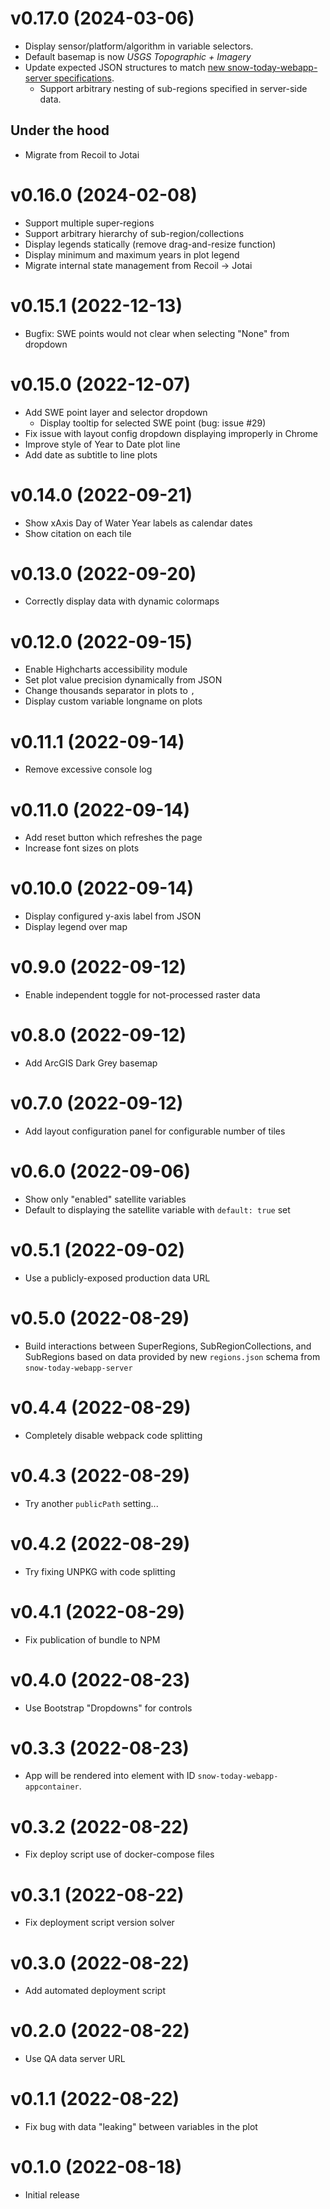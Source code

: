 # v0.17.0 (2024-03-06)

* Display sensor/platform/algorithm in variable selectors.
* Default basemap is now _USGS Topographic + Imagery_
* Update expected JSON structures to match
  [new snow-today-webapp-server specifications](https://snow-today-webapp-server.readthedocs.io/interfaces/).
    * Support arbitrary nesting of sub-regions specified in server-side data.


## Under the hood

* Migrate from Recoil to Jotai


# v0.16.0 (2024-02-08)

* Support multiple super-regions
* Support arbitrary hierarchy of sub-region/collections
* Display legends statically (remove drag-and-resize function)
* Display minimum and maximum years in plot legend
* Migrate internal state management from Recoil -> Jotai


# v0.15.1 (2022-12-13)

* Bugfix: SWE points would not clear when selecting "None" from dropdown


# v0.15.0 (2022-12-07)

* Add SWE point layer and selector dropdown
  * Display tooltip for selected SWE point (bug: issue #29)
* Fix issue with layout config dropdown displaying improperly in Chrome
* Improve style of Year to Date plot line
* Add date as subtitle to line plots


# v0.14.0 (2022-09-21)

* Show xAxis Day of Water Year labels as calendar dates
* Show citation on each tile


# v0.13.0 (2022-09-20)

* Correctly display data with dynamic colormaps


# v0.12.0 (2022-09-15)

* Enable Highcharts accessibility module
* Set plot value precision dynamically from JSON
* Change thousands separator in plots to `,`
* Display custom variable longname on plots


# v0.11.1 (2022-09-14)

* Remove excessive console log


# v0.11.0 (2022-09-14)

* Add reset button which refreshes the page
* Increase font sizes on plots


# v0.10.0 (2022-09-14)

* Display configured y-axis label from JSON
* Display legend over map


# v0.9.0 (2022-09-12)

* Enable independent toggle for not-processed raster data


# v0.8.0 (2022-09-12)

* Add ArcGIS Dark Grey basemap


# v0.7.0 (2022-09-12)

* Add layout configuration panel for configurable number of tiles


# v0.6.0 (2022-09-06)

* Show only "enabled" satellite variables
* Default to displaying the satellite variable with `default: true` set


# v0.5.1 (2022-09-02)

* Use a publicly-exposed production data URL


# v0.5.0 (2022-08-29)

* Build interactions between SuperRegions, SubRegionCollections, and SubRegions based on
  data provided by new `regions.json` schema from `snow-today-webapp-server`


# v0.4.4 (2022-08-29)

* Completely disable webpack code splitting


# v0.4.3 (2022-08-29)

* Try another `publicPath` setting...


# v0.4.2 (2022-08-29)

* Try fixing UNPKG with code splitting


# v0.4.1 (2022-08-29)

* Fix publication of bundle to NPM


# v0.4.0 (2022-08-23)

* Use Bootstrap "Dropdowns" for controls 


# v0.3.3 (2022-08-23)

* App will be rendered into element with ID `snow-today-webapp-appcontainer`.


# v0.3.2 (2022-08-22)

* Fix deploy script use of docker-compose files


# v0.3.1 (2022-08-22)

* Fix deployment script version solver


# v0.3.0 (2022-08-22)

* Add automated deployment script


# v0.2.0 (2022-08-22)

* Use QA data server URL


# v0.1.1 (2022-08-22)

* Fix bug with data "leaking" between variables in the plot


# v0.1.0 (2022-08-18)

* Initial release
